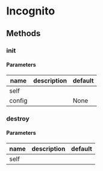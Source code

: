 # Incognito




## Methods


### __init__




#### Parameters
name | description | default
--- | --- | ---
self |  | 
config |  | None





### destroy




#### Parameters
name | description | default
--- | --- | ---
self |  | 





